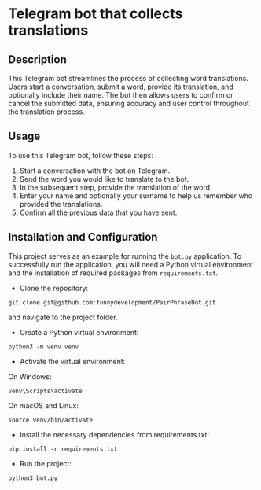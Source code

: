 # Telegram bot that collects translations

## Description
This Telegram bot streamlines the process of collecting word translations. Users start a conversation, submit a word, 
provide its translation, and optionally include their name. The bot then allows users to confirm or cancel the 
submitted data, ensuring accuracy and user control throughout the translation process.

## Usage
To use this Telegram bot, follow these steps:
1. Start a conversation with the bot on Telegram.
2. Send the word you would like to translate to the bot.
3. In the subsequent step, provide the translation of the word.
4. Enter your name and optionally your surname to help us remember who provided the translations.
5. Confirm all the previous data that you have sent.

## Installation and Configuration
This project serves as an example for running the `bot.py` application. To successfully run the application, you will 
need a Python virtual environment and the installation of required packages from `requirements.txt`.

- Clone the repository: 
```
git clone git@github.com:funnydevelopment/PairPhraseBot.git
```
and navigate to the project folder.

- Create a Python virtual environment: 
```
python3 -m venv venv
```

- Activate the virtual environment:

On Windows:
```
venv\Scripts\activate
```

On macOS and Linux:
```
source venv/bin/activate
```

- Install the necessary dependencies from requirements.txt: 
```
pip install -r requirements.txt
```
- Run the project:
```
python3 bot.py
```